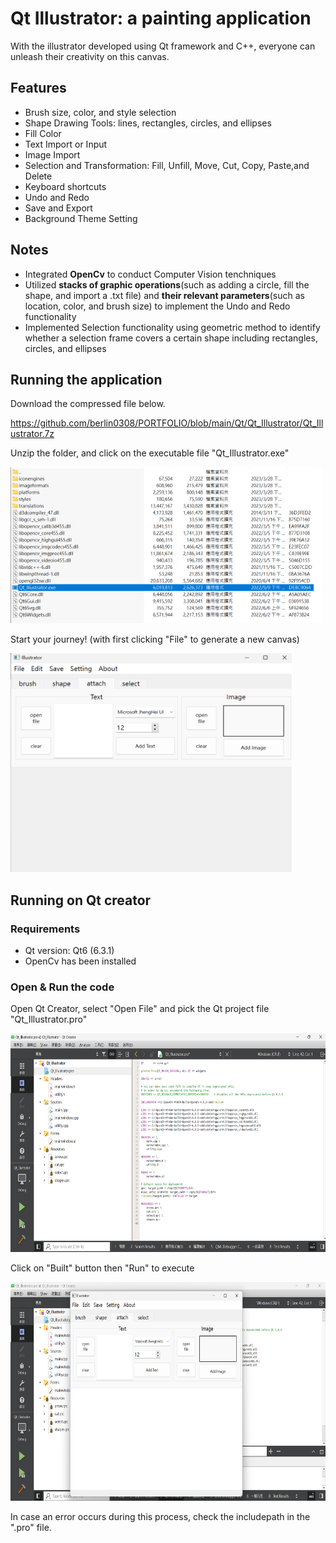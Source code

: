 # Qt Illustrator: a painting application
With the illustrator developed using Qt framework and C++, everyone can unleash their creativity on this canvas.

## Features
+ Brush size, color, and style selection
+ Shape Drawing Tools: lines, rectangles, circles, and ellipses
+ Fill Color
+ Text Import or Input
+ Image Import
+ Selection and Transformation: Fill, Unfill, Move, Cut, Copy, Paste,and Delete
+ Keyboard shortcuts
+ Undo and Redo
+ Save and Export
+ Background Theme Setting

## Notes
+ Integrated **OpenCv** to conduct Computer Vision tenchniques
+ Utilized **stacks of graphic operations**(such as adding a circle, fill the shape, and import a .txt file) and **their relevant parameters**(such as location, color, and brush size) to implement the Undo and Redo functionality
+ Implemented Selection functionality using geometric method to identify whether a selection frame covers a certain shape including rectangles, circles, and ellipses


## Running the application
Download the compressed file below.

https://github.com/berlin0308/PORTFOLIO/blob/main/Qt/Qt_Illustrator/Qt_Illustrator.7z

Unzip the folder, and click on the executable file "Qt_Illustrator.exe"

<img src="https://github.com/berlin0308/PORTFOLIO/blob/main/Qt/Qt_Illustrator/images/instruction_1.png" alt="image" width="500" height="250">

Start your journey! (with first clicking "File" to generate a new canvas)

<img src="https://github.com/berlin0308/PORTFOLIO/blob/main/Qt/Qt_Illustrator/images/instruction_2.png" alt="image" width="450" height="350">

## Running on Qt creator

### Requirements
- Qt version: Qt6 (6.3.1)
- OpenCv has been installed

### Open & Run the code
Open Qt Creator, select "Open File" and pick the Qt project file "Qt_Illustrator.pro"

<img src="https://github.com/berlin0308/PORTFOLIO/blob/main/Qt/Qt_Illustrator/images/instruction_3.png" alt="image" width="700" height="350">

Click on "Built" button then "Run" to execute

<img src="https://github.com/berlin0308/PORTFOLIO/blob/main/Qt/Qt_Illustrator/images/instruction_4.png" alt="image" width="700" height="350">

In case an error occurs during this process, check the includepath in the ".pro" file.
